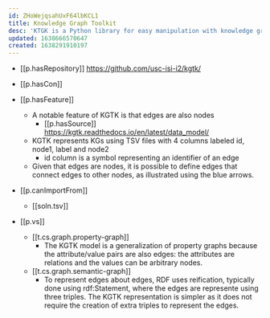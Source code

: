 ```yaml
---
id: ZHoWejqsahUxF64lbKCL1
title: Knowledge Graph Toolkit
desc: 'KTGK is a Python library for easy manipulation with knowledge graphs'
updated: 1638666570647
created: 1638291910197
---
```


- [[p.hasRepository]] https://github.com/usc-isi-i2/kgtk/
- [[p.hasCon]] 
- [[p.hasFeature]]
  - A notable feature of KGTK is that edges are also nodes
    - [[p.hasSource]] https://kgtk.readthedocs.io/en/latest/data_model/
  - KGTK represents KGs using TSV files with 4 columns labeled id, node1, label and node2
    - id column is a symbol representing an identifier of an edge
  - Given that edges are nodes, it is possible to define edges that connect edges to other nodes, as illustrated using the blue arrows.
- [[p.canImportFrom]]
  - [[soln.tsv]]

- [[p.vs]] 
  - [[t.cs.graph.property-graph]]
    - The KGTK model is a generalization of property graphs because the attribute/value pairs are also edges: the attributes are relations and the values can be arbitrary nodes.
  - [[t.cs.graph.semantic-graph]]
    - To represent edges about edges, RDF uses reification, typically done using rdf:Statement, where the edges are represente using three triples. The KGTK representation is simpler as it does not require the creation of extra triples to represent the edges.


